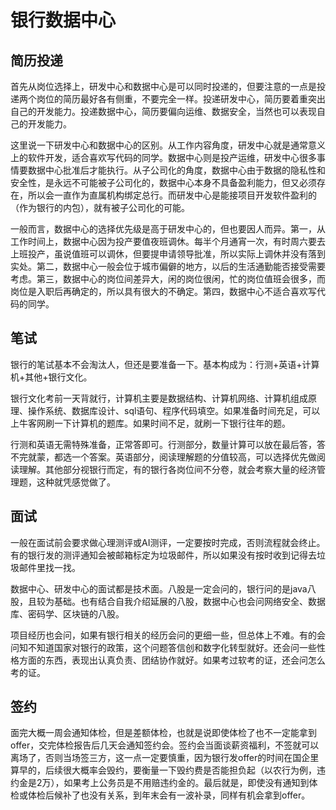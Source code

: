 
# 银行数据中心

## 简历投递

首先从岗位选择上，研发中心和数据中心是可以同时投递的，但要注意的一点是投递两个岗位的简历最好各有侧重，不要完全一样。投递研发中心，简历要着重突出自己的开发能力。投递数据中心，简历要偏向运维、数据安全，当然也可以表现自己的开发能力。

这里说一下研发中心和数据中心的区别。从工作内容角度，研发中心就是通常意义上的软件开发，适合喜欢写代码的同学。数据中心则是投产运维，研发中心很多事情要数据中心批准后才能执行。从子公司化的角度，数据中心由于数据的隐私性和安全性，是永远不可能被子公司化的，数据中心本身不具备盈利能力，但又必须存在，所以会一直作为直属机构绑定总行。而研发中心是能接项目开发软件盈利的（作为银行的内包），就有被子公司化的可能。

一般而言，数据中心的选择优先级是高于研发中心的，但也要因人而异。第一，从工作时间上，数据中心因为投产要值夜班调休。每半个月通宵一次，有时周六要去上班投产，虽说值班可以调休，但要提申请领导批准，所以实际上调休并没有落到实处。第二，数据中心一般会位于城市偏僻的地方，以后的生活通勤能否接受需要考虑。第三，数据中心的岗位间差异大，闲的岗位很闲，忙的岗位值班会很多，而岗位是入职后再确定的，所以具有很大的不确定。第四，数据中心不适合喜欢写代码的同学。

## 笔试

银行的笔试基本不会淘汰人，但还是要准备一下。基本构成为：行测+英语+计算机+其他+银行文化。

银行文化考前一天背就行，计算机主要是数据结构、计算机网络、计算机组成原理、操作系统、数据库设计、sql语句、程序代码填空。如果准备时间充足，可以上牛客网刷一下计算机的题库。如果时间不足，就刷一下银行往年的题。

行测和英语无需特殊准备，正常答即可。行测部分，数量计算可以放在最后答，答不完就蒙，都选一个答案。英语部分，阅读理解题的分值较高，可以选择优先做阅读理解。其他部分视银行而定，有的银行各岗位间不分卷，就会考察大量的经济管理题，这种就凭感觉做了。

## 面试

一般在面试前会要求做心理测评或AI测评，一定要按时完成，否则流程就会终止。有的银行发的测评通知会被邮箱标定为垃圾邮件，所以如果没有按时收到记得去垃圾邮件里找一找。

数据中心、研发中心的面试都是技术面。八股是一定会问的，银行问的是java八股，且较为基础。也有结合自我介绍延展的八股，数据中心也会问网络安全、数据库、密码学、区块链的八股。

项目经历也会问，如果有银行相关的经历会问的更细一些，但总体上不难。有的会问知不知道国家对银行的政策，这个问题答信创和数字化转型就好。还会问一些性格方面的东西，表现出认真负责、团结协作就好。如果考过软考的证，还会问怎么考的证。

## 签约

面完大概一周会通知体检，但是差额体检，也就是说即使体检了也不一定能拿到offer，交完体检报告后几天会通知签约会。签约会当面谈薪资福利，不签就可以离场了，否则当场签三方，这一点一定要慎重，因为银行发offer的时间在国企里算早的，后续很大概率会毁约，要衡量一下毁约费是否能担负起（以农行为例，违约金是2万），如果考上公务员是不用赔违约金的。最后就是，即使没有通知到体检或体检后候补了也没有关系，到年末会有一波补录，同样有机会拿到offer。
